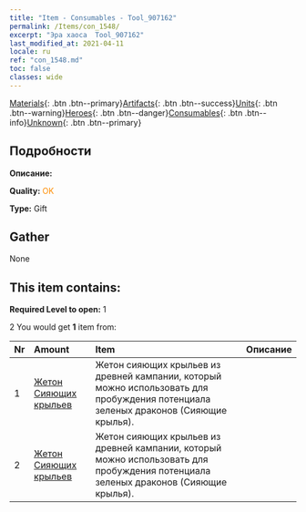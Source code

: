 ```yaml
---
title: "Item - Consumables - Tool_907162"
permalink: /Items/con_1548/
excerpt: "Эра хаоса  Tool_907162"
last_modified_at: 2021-04-11
locale: ru
ref: "con_1548.md"
toc: false
classes: wide
---
```

 [Materials](/ru/Items/){: .btn .btn--primary}[Artifacts](/ru/Items/Artifacts/){: .btn .btn--success}[Units](/ru/Items/Units/){: .btn .btn--warning}[Heroes](/ru/Items/Heroes/){: .btn .btn--danger}[Consumables](/ru/Items/Consumables/){: .btn .btn--info}[Unknown](/ru/Items/Unknown/){: .btn .btn--primary}

## Подробности
 **Описание:** 

 **Quality:** <span style="color: #FF8C00">OK</span>

 **Type:** Gift

## Gather

  None

## This item contains:

 **Required Level to open:** 1

 2 You would get **1** item  from:

  | Nr | Amount |     Item    | Описание |
  |:---|:-------|:------------|:-----------:|
  | 1 | [Жетон Сияющих крыльев](/ru/Items/con_976/) | Жетон сияющих крыльев из древней кампании, который можно использовать для пробуждения потенциала зеленых драконов (Сияющие крылья). | 
  | 2 | [Жетон Сияющих крыльев](/ru/Items/con_976/) | Жетон сияющих крыльев из древней кампании, который можно использовать для пробуждения потенциала зеленых драконов (Сияющие крылья). | 
